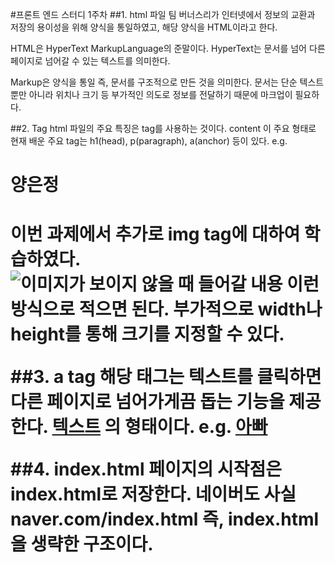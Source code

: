 #프론트 엔드 스터디 1주차
##1. html 파일
팀 버너스리가 인터넷에서 정보의 교환과 저장의 용이성을 위해 양식을 통일하였고, 해당 양식을 HTML이라고 한다. 

HTML은 HyperText MarkupLanguage의 준말이다.
HyperText는 문서를 넘어 다른 페이지로 넘어갈 수 있는 텍스트를 의미한다. 

Markup은 양식을 통일 즉, 문서를 구조적으로 만든 것을 의미한다.
문서는 단순 텍스트 뿐만 아니라 위치나 크기 등 부가적인 의도로 정보를 전달하기 때문에 마크업이 필요하다. 

##2. Tag
html 파일의 주요 특징은 tag를 사용하는 것이다.
<tagname>content<tagname/> 이 주요 형태로
현재 배운 주요 tag는 h1(head), p(paragraph), a(anchor) 등이 있다.
e.g. <h1>양은정<h1/>

이번 과제에서 추가로 img tag에 대하여 학습하였다.
<img src="주소이름/이미지.jpg" alt="이미지가 보이지 않을 때 들어갈 내용"/> 이런 방식으로 적으면 된다. 부가적으로 width나 height를 통해 크기를 지정할 수 있다.

##3. a tag
해당 태그는 텍스트를 클릭하면 다른 페이지로 넘어가게끔 돕는 기능을 제공한다.
<a href="주소이름/파일이름">텍스트</a> 의 형태이다.
e.g. <a href="./father.html">아빠</a>

##4. index.html
페이지의 시작점은 index.html로 저장한다.
네이버도 사실 naver.com/index.html 즉, index.html을 생략한 구조이다.